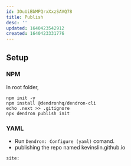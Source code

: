 ```yaml
---
id: 3OuUiBbMPQrxXxzSAVQ78
title: Publish
desc: ''
updated: 1640423542912
created: 1640423331776
---
```

## Setup
### NPM
In root folder,
```
npm init -y
npm install @dendronhq/dendron-cli
echo .next >> .gitignore
npx dendron publish init
```

### YAML
- Run `Dendron: Configure (yaml)` comand.
- publishing the repo named kevinslin.github.io
```
site:
```